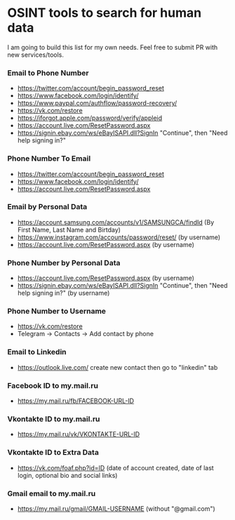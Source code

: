 # OSINT tools to search for human data

I am going to build this list for my own needs. Feel free to submit PR with new services/tools.

### Email to Phone Number

- https://twitter.com/account/begin_password_reset
- https://www.facebook.com/login/identify/
- https://www.paypal.com/authflow/password-recovery/
- https://vk.com/restore
- https://iforgot.apple.com/password/verify/appleid
- https://account.live.com/ResetPassword.aspx
- https://signin.ebay.com/ws/eBayISAPI.dll?SignIn "Continue", then "Need help signing in?"

### Phone Number To Email

- https://twitter.com/account/begin_password_reset
- https://www.facebook.com/login/identify/
- https://account.live.com/ResetPassword.aspx

### Email by Personal Data

- https://account.samsung.com/accounts/v1/SAMSUNGCA/findId (By First Name, Last Name and Birtday)
- https://www.instagram.com/accounts/password/reset/ (by username)
- https://account.live.com/ResetPassword.aspx (by username)

### Phone Number by Personal Data

- https://account.live.com/ResetPassword.aspx (by username)
- https://signin.ebay.com/ws/eBayISAPI.dll?SignIn "Continue", then "Need help signing in?" (by username)

### Phone Number to Username

- https://vk.com/restore
- Telegram -> Contacts -> Add contact by phone

### Email to Linkedin

- https://outlook.live.com/ create new contact then go to "linkedin" tab

### Facebook ID to my.mail.ru

- https://my.mail.ru/fb/FACEBOOK-URL-ID

### Vkontakte ID to my.mail.ru

- https://my.mail.ru/vk/VKONTAKTE-URL-ID

### Vkontakte ID to Extra Data 

- https://vk.com/foaf.php?id=ID (date of account created, date of last login, optional bio and social links)

### Gmail email to my.mail.ru

- https://my.mail.ru/gmail/GMAIL-USERNAME (without "@gmail.com")
